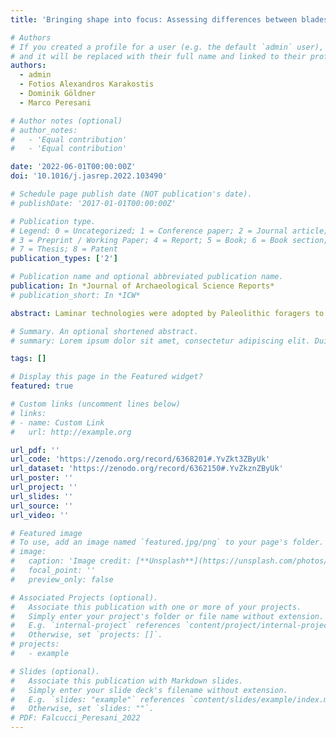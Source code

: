 ```yaml
---
title: 'Bringing shape into focus: Assessing differences between blades and bladelets and their technological significance in 3D form'

# Authors
# If you created a profile for a user (e.g. the default `admin` user), write the username (folder name) here
# and it will be replaced with their full name and linked to their profile.
authors:
  - admin
  - Fotios Alexandros Karakostis
  - Dominik Göldner
  - Marco Peresani

# Author notes (optional)
# author_notes:
#   - 'Equal contribution'
#   - 'Equal contribution'

date: '2022-06-01T00:00:00Z'
doi: '10.1016/j.jasrep.2022.103490'

# Schedule page publish date (NOT publication's date).
# publishDate: '2017-01-01T00:00:00Z'

# Publication type.
# Legend: 0 = Uncategorized; 1 = Conference paper; 2 = Journal article;
# 3 = Preprint / Working Paper; 4 = Report; 5 = Book; 6 = Book section;
# 7 = Thesis; 8 = Patent
publication_types: ['2']

# Publication name and optional abbreviated publication name.
publication: In *Journal of Archaeological Science Reports*
# publication_short: In *ICW*

abstract: Laminar technologies were adopted by Paleolithic foragers to produce a variable range of stone implements. Archaeologists have reconstructed the different reduction procedures involved in the production of laminar stone tools, often underlying a separation between the bigger blanks (i.e., blades) and smaller bladelets. However, these two blank types are in most cases poorly defined, as their classification typically relies on arbitrary size thresholds that do not consider blank shape, which is a fundamental component of tool production and function. In this study, we investigate whether traditional classifications of blades and bladelets are morphologically and technologically meaningful. For this purpose, we employ a three-dimensional geometric morphometric approach on a large sample of complete blanks retrieved from one of the earliest laminar industries assigned to modern humans in southern Europe: the Protoaurignacian from Fumane Cave. We rely on a cutting-edge protocol for acquiring virtual 3D meshes of stone tools using micro-computed tomography. This novel approach allows us to scan large quantities of small lithics in a short period of time and without the typical technical problems associated with scanning small objects. After calculating the principal components of shape variation, we explore differences and similarities across the dataset using linear discriminant analysis and analysis of variance. Our multivariate study highlights distinct morphological tendencies across blades and bladelets that are however better framed when the technological organization of Protoaurignacian stone knapping is taken into consideration. Overall, our results demonstrate that virtual analysis of stone tool shape can help elucidate aspects of lithic technology and its implications for past human behavior.

# Summary. An optional shortened abstract.
# summary: Lorem ipsum dolor sit amet, consectetur adipiscing elit. Duis posuere tellus ac convallis placerat. Proin tincidunt magna sed ex sollicitudin condimentum.

tags: []

# Display this page in the Featured widget?
featured: true

# Custom links (uncomment lines below)
# links:
# - name: Custom Link
#   url: http://example.org

url_pdf: ''
url_code: 'https://zenodo.org/record/6368201#.YvZkt3ZByUk'
url_dataset: 'https://zenodo.org/record/6362150#.YvZkznZByUk'
url_poster: ''
url_project: ''
url_slides: ''
url_source: ''
url_video: ''

# Featured image
# To use, add an image named `featured.jpg/png` to your page's folder.
# image:
#   caption: 'Image credit: [**Unsplash**](https://unsplash.com/photos/pLCdAaMFLTE)'
#   focal_point: ''
#   preview_only: false

# Associated Projects (optional).
#   Associate this publication with one or more of your projects.
#   Simply enter your project's folder or file name without extension.
#   E.g. `internal-project` references `content/project/internal-project/index.md`.
#   Otherwise, set `projects: []`.
# projects:
#   - example

# Slides (optional).
#   Associate this publication with Markdown slides.
#   Simply enter your slide deck's filename without extension.
#   E.g. `slides: "example"` references `content/slides/example/index.md`.
#   Otherwise, set `slides: ""`.
# PDF: Falcucci_Peresani_2022
---
```

